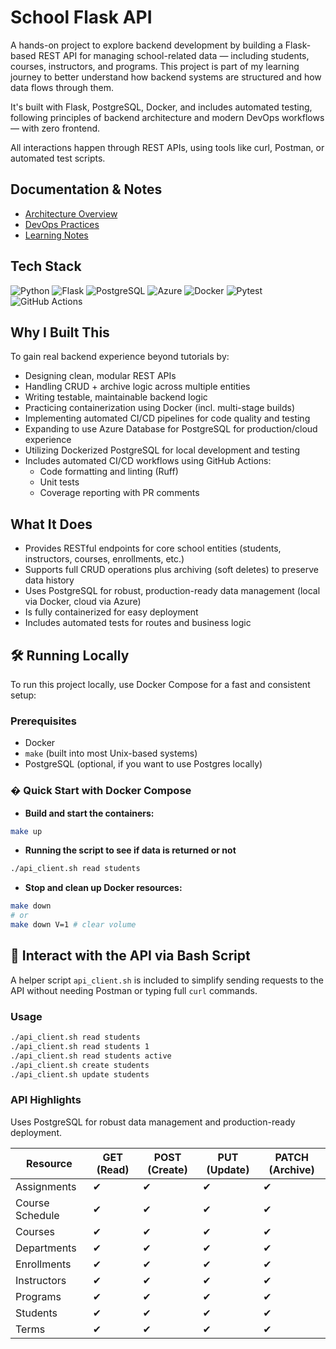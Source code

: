 # School Flask API

A hands-on project to explore backend development by building a Flask-based REST API for managing school-related data — including students, courses, instructors, and programs. This project is part of my learning journey to better understand how backend systems are structured and how data flows through them.

It's built with Flask, PostgreSQL, Docker, and includes automated testing, following principles of backend architecture and modern DevOps workflows — with zero frontend.

All interactions happen through REST APIs, using tools like curl, Postman, or automated test scripts.

## Documentation & Notes

- [Architecture Overview](docs/architecture.md)  
- [DevOps Practices](docs/devops_practices.md)  
- [Learning Notes](docs/learning_note.md)  

## Tech Stack

![Python](https://img.shields.io/badge/Python-3776AB.svg?style=for-the-badge&logo=Python&logoColor=white) ![Flask](https://img.shields.io/badge/Flask-3BABC3.svg?style=for-the-badge&logo=Flask&logoColor=white) ![PostgreSQL](https://img.shields.io/badge/PostgreSQL-4169E1.svg?style=for-the-badge&logo=PostgreSQL&logoColor=white) ![Azure](https://img.shields.io/badge/Azure-007FFF.svg?style=for-the-badge&logo=Azure&logoColor=white) ![Docker](https://img.shields.io/badge/Docker-2496ED.svg?style=for-the-badge&logo=Docker&logoColor=white) ![Pytest](https://img.shields.io/badge/Pytest-0A9EDC.svg?style=for-the-badge&logo=Pytest&logoColor=white) ![GitHub Actions](https://img.shields.io/badge/GitHub%20Actions-2088FF.svg?style=for-the-badge&logo=GitHub-Actions&logoColor=white)

## Why I Built This

To gain real backend experience beyond tutorials by:

- Designing clean, modular REST APIs
- Handling CRUD + archive logic across multiple entities
- Writing testable, maintainable backend logic
- Practicing containerization using Docker (incl. multi-stage builds)
- Implementing automated CI/CD pipelines for code quality and testing
- Expanding to use Azure Database for PostgreSQL for production/cloud experience
- Utilizing Dockerized PostgreSQL for local development and testing
- Includes automated CI/CD workflows using GitHub Actions:
  - Code formatting and linting (Ruff)
  - Unit tests
  - Coverage reporting with PR comments

## What It Does

- Provides RESTful endpoints for core school entities (students, instructors, courses, enrollments, etc.)
- Supports full CRUD operations plus archiving (soft deletes) to preserve data history
- Uses PostgreSQL for robust, production-ready data management (local via Docker, cloud via Azure)
- Is fully containerized for easy deployment
- Includes automated tests for routes and business logic

## 🛠️ Running Locally

To run this project locally, use Docker Compose for a fast and consistent setup:

### Prerequisites

- Docker
- `make` (built into most Unix-based systems)
- PostgreSQL (optional, if you want to use Postgres locally)

### � Quick Start with Docker Compose

- **Build and start the containers:**

```sh
make up
```

- **Running the script to see if data is returned or not**

```sh
./api_client.sh read students
```

- **Stop and clean up Docker resources:**

```sh
make down
# or 
make down V=1 # clear volume
```

## 🧪 Interact with the API via Bash Script

A helper script `api_client.sh` is included to simplify sending requests to the API without needing Postman or typing full `curl` commands.

### Usage

```bash
./api_client.sh read students
./api_client.sh read students 1
./api_client.sh read students active
./api_client.sh create students
./api_client.sh update students
```

### API Highlights

Uses PostgreSQL for robust data management and production-ready deployment.

| Resource           | GET (Read) | POST (Create) | PUT (Update) | PATCH (Archive) |
|--------------------|------------|---------------|--------------|-----------------|
| Assignments        | ✔          | ✔             | ✔            | ✔               |
| Course Schedule    | ✔          | ✔             | ✔            | ✔               |
| Courses            | ✔          | ✔             | ✔            | ✔               |
| Departments        | ✔          | ✔             | ✔            | ✔               |
| Enrollments        | ✔          | ✔             | ✔            | ✔               |
| Instructors        | ✔          | ✔             | ✔            | ✔               |
| Programs           | ✔          | ✔             | ✔            | ✔               |
| Students           | ✔          | ✔             | ✔            | ✔               |
| Terms              | ✔          | ✔             | ✔            | ✔               |
